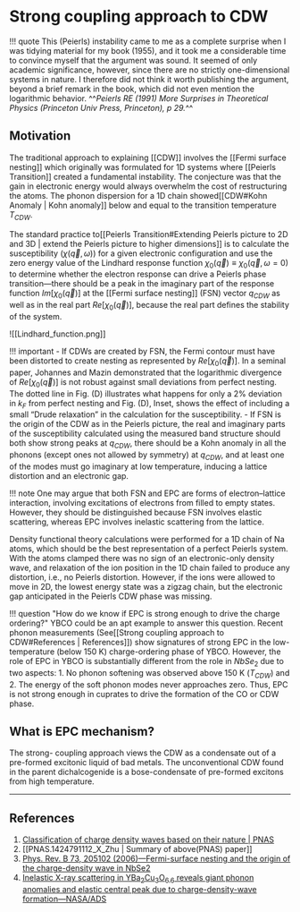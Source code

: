 # Strong coupling approach to CDW

!!! quote
	This (Peierls) instability came to me as a complete surprise when I was tidying material for my book (1955), and it took me a considerable time to convince myself that the argument was sound. It seemed of only academic significance, however, since there are no strictly one-dimensional systems in nature. I therefore did not think it worth publishing the argument, beyond a brief remark in the book, which did not even mention the logarithmic behavior.
	^^*Peierls RE (1991) More Surprises in Theoretical Physics (Princeton Univ Press, Princeton), p 29.*^^
## Motivation
The traditional approach to explaining [[CDW]] involves the [[Fermi surface nesting]] which originally was formulated for 1D systems where [[Peierls Transition]] created a fundamental instability. The conjecture was that the gain in electronic energy would always overwhelm the cost of restructuring the atoms. The phonon dispersion for a 1D chain showed[[CDW#Kohn Anomaly | Kohn anomaly]] below and equal to the transition temperature $T_{CDW}$. 

The standard practice to[[Peierls Transition#Extending Peierls picture to 2D and 3D | extend the Peierls picture to higher dimensions]] is to calculate the susceptibility ($\chi(\vec{q},\omega)$) for a given electronic configuration and use the zero energy value of the Lindhard response function $\chi_0(\vec{q}) \equiv \chi_0(\vec{q},\omega=0)$ to determine whether the electron response can drive a Peierls phase transition―there should be a peak in the imaginary part of the response function $Im[\chi_0(\vec{q})]$ at the [[Fermi surface nesting]] (FSN) vector $q_{CDW}$ as well as in the real part $Re[\chi_0(\vec{q})]$, because the real part defines the stability of the system. 

 ![[Lindhard_function.png]]

!!! important
	- If CDWs are created by FSN, the Fermi contour must have been distorted to create nesting as represented by $Re[\chi_0(\vec{q})]$. In a seminal paper, Johannes and Mazin demonstrated that the logarithmic divergence of $Re[\chi_0(\vec{q})]$ is not robust against small deviations from perfect nesting. The dotted line in Fig. (D) illustrates what happens for only a 2% deviation in $k_F$ from perfect nesting and Fig. (D), Inset, shows the effect of including a small “Drude relaxation” in the calculation for the susceptibility.
	- If FSN is the origin of the CDW as in the Peierls picture, the real and imaginary parts of the susceptibility calculated using the measured band structure should both show strong peaks at $q_{CDW}$, there should be a Kohn anomaly in all the phonons (except ones not allowed by symmetry) at $q_{CDW}$, and at least one of the modes must go imaginary at low temperature, inducing a lattice distortion and an electronic gap. 

!!! note
	One may argue that both FSN and EPC are forms of electron–lattice interaction, involving excitations of electrons from filled to empty states. However, they should be distinguished because FSN involves elastic scattering, whereas EPC involves inelastic scattering from the lattice.

Density functional theory calculations were performed for a 1D chain of Na atoms, which should be the best representation of a perfect Peierls system. With the atoms clamped there was no sign of an electronic-only density wave, and relaxation of the ion position in the 1D chain failed to produce any distortion, i.e., no Peierls distortion.
However, if the ions were allowed to move in 2D, the lowest energy state was a zigzag chain, but the electronic gap anticipated in the Peierls CDW phase was missing.

!!! question "How do we know if EPC is strong enough to drive the charge ordering?"
	YBCO could be an apt example to answer this question. Recent phonon measurements (See[[Strong coupling approach to CDW#References | References]]) show signatures of strong EPC in the low-temperature (below 150 K) charge-ordering phase of YBCO. However, the role of EPC in YBCO is substantially different from the role in $NbSe_2$ due to two aspects: 
	1. No phonon softening was observed above 150 K ($T_{CDW}$) and
	2. The energy of the soft phonon modes never approaches zero. 
	 Thus, EPC is not strong enough in cuprates to drive the formation of the CO or CDW phase.

## What is EPC mechanism? 

 The strong- coupling approach views the CDW as a condensate out of a pre-formed excitonic liquid of bad metals. The unconventional CDW found in the parent dichalcogenide is a bose-condensate of pre-formed excitons from high temperature. 

---
## References 
1. [Classification of charge density waves based on their nature | PNAS](https://www.pnas.org/doi/10.1073/pnas.1424791112)
2. [[PNAS.1424791112_X_Zhu | Summary of above(PNAS) paper]]
3. [Phys. Rev. B 73, 205102 (2006)—Fermi-surface nesting and the origin of the charge-density wave in NbSe2](https://journals.aps.org/prb/abstract/10.1103/PhysRevB.73.205102)
4. [Inelastic X-ray scattering in YBa<SUB>2</SUB>Cu<SUB>3</SUB>O<SUB>6.6</SUB> reveals giant phonon anomalies and elastic central peak due to charge-density-wave formation—NASA/ADS](https://ui.adsabs.harvard.edu/abs/2014NatPh..10...52L/abstract)



